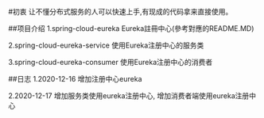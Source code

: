 #初衷
让不懂分布式服务的人可以快速上手,有现成的代码拿来直接使用。


##项目介绍
1.spring-cloud-eureka
Eureka註冊中心(參考對應的README.MD)

2.spring-cloud-eureka-service
使用Eureka注册中心的服务类

3.spring-cloud-eureka-consumer
使用Eureka注册中心的消费者

##日志
1.2020-12-16
增加注册中心eureka

2.2020-12-17
增加服务类使用eureka注册中心,
增加消费者端使用eureka注册中心
